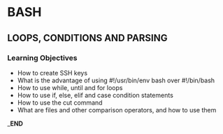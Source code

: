 # BASH
## LOOPS, CONDITIONS AND PARSING

### Learning Objectives
*   How to create SSH keys
*   What is the advantage of using #!/usr/bin/env bash over #!/bin/bash
*   How to use while, until and for loops
*   How to use if, else, elif and case condition statements
*   How to use the cut command
*   What are files and other comparison operators, and how to use them

_________________END________________
